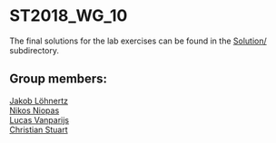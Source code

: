 # ST2018_WG_10

The final solutions for the lab exercises can be found in the [Solution/](Solution/) subdirectory.


## Group members:

[Jakob Löhnertz](https://github.com/loehnertz)     
[Nikos Niopas](https://github.com/niopas)     
[Lucas Vanparijs](https://github.com/lvanparijs)     
[Christian Stuart](https://github.com/CJStuart)     
